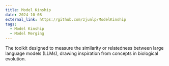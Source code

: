 ```yaml
---
title: Model Kinship
date: 2024-10-08
external_link: https://github.com/zjunlp/ModelKinship
tags:
  - Model Kinship
  - Model Merging
---
```

The toolkit designed to measure the similarity or relatedness between large language models (LLMs), drawing inspiration from concepts in biological evolution.
<!--more-->
